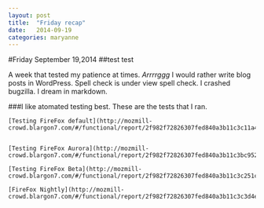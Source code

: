 ```yaml
---
layout: post
title:  "Friday recap"
date:   2014-09-19
categories: maryanne
---
```

#Friday September 19,2014
##test test

A week that tested my patience at times. *Arrrrggg*
I would rather write blog posts in WordPress. Spell check is under view spell check. I crashed bugzilla. I dream in markdown.

###I like atomated testing best.
	These are the tests that I ran.

	[Testing FireFox default](http://mozmill-crowd.blargon7.com/#/functional/report/2f982f72826307fed840a3b11c3c11a4)


	[Testing FireFox Aurora](http://mozmill-crowd.blargon7.com/#/functional/report/2f982f72826307fed840a3b11c3bc952)

	[Testing FireFox Beta](http://mozmill-crowd.blargon7.com/#/functional/report/2f982f72826307fed840a3b11c3c251c)

	[FireFox Nightly](http://mozmill-crowd.blargon7.com/#/functional/report/2f982f72826307fed840a3b11c3c3d4e)